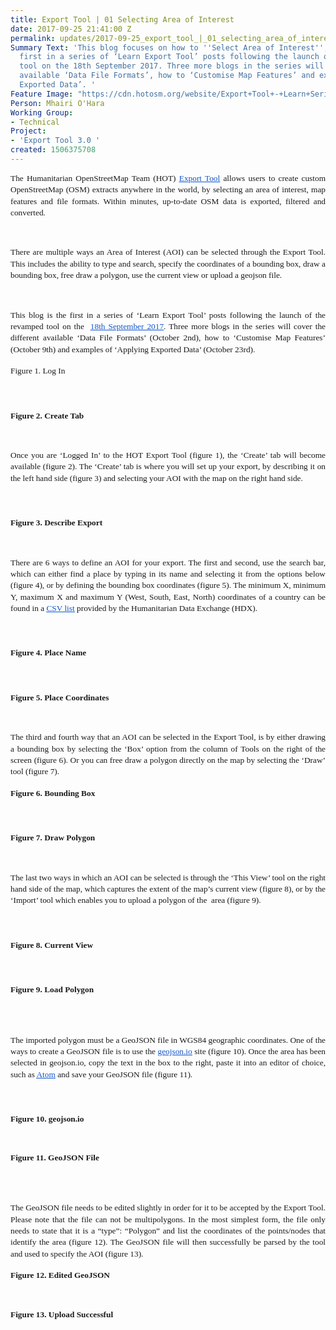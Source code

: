 ```yaml
---
title: Export Tool | 01 Selecting Area of Interest
date: 2017-09-25 21:41:00 Z
permalink: updates/2017-09-25_export_tool_|_01_selecting_area_of_interest
Summary Text: 'This blog focuses on how to ''Select Area of Interest'', and is the
  first in a series of ‘Learn Export Tool’ posts following the launch of the revamped
  tool on the 18th September 2017. Three more blogs in the series will cover the different
  available ‘Data File Formats’, how to ‘Customise Map Features’ and examples of ‘Applying
  Exported Data’. '
Feature Image: "https://cdn.hotosm.org/website/Export+Tool+-+Learn+Series.png"
Person: Mhairi O'Hara
Working Group:
- Technical
Project:
- 'Export Tool 3.0 '
created: 1506375708
---
```


<p style="line-height: 1.38; margin-top: 0pt; margin-bottom: 6pt; text-align: justify;" dir="ltr"><span style="font-size: 10pt; font-family: Calibri; background-color: transparent; font-weight: 400; font-style: normal; font-variant-ligatures: normal; font-variant-caps: normal; white-space: pre-wrap;">The Humanitarian OpenStreetMap Team (HOT) </span><a href="https://export.hotosm.org"><span style="font-size: 10pt; font-family: Calibri; color: #1155cc; background-color: transparent; font-weight: 400; font-style: normal; font-variant-ligatures: normal; font-variant-caps: normal; text-decoration-line: underline; white-space: pre-wrap;">Export Tool</span></a><span style="font-size: 10pt; font-family: Calibri; background-color: transparent; font-weight: 400; font-style: normal; font-variant-ligatures: normal; font-variant-caps: normal; white-space: pre-wrap;"> allows users to create custom OpenStreetMap (OSM) extracts anywhere in the world, by selecting an area of interest, map features and file formats. Within minutes, up-to-date OSM data is exported, filtered and converted. </span></p><p><span style="font-weight: normal;">&nbsp;</span></p><p style="line-height: 1.38; margin-top: 0pt; margin-bottom: 6pt; text-align: justify;" dir="ltr"><span style="font-size: 10pt; font-family: Calibri; background-color: transparent; font-weight: 400; font-style: normal; font-variant-ligatures: normal; font-variant-caps: normal; white-space: pre-wrap;">There are multiple ways an Area of Interest (AOI) can be selected through the Export Tool. This includes the ability to type and search, specify the coordinates of a bounding box, draw a bounding box, free draw a polygon, use the current view or upload a geojson file.</span></p><p><span style="font-weight: normal;">&nbsp;</span></p><p style="line-height: 1.38; margin-top: 0pt; margin-bottom: 6pt; text-align: justify;" dir="ltr"><span style="font-size: 10pt; font-family: Calibri; background-color: transparent; font-weight: 400; font-style: normal; font-variant-ligatures: normal; font-variant-caps: normal; white-space: pre-wrap;">This blog is the first in a series of ‘Learn Export Tool’ posts following the launch of the revamped tool on the &nbsp;</span><a href="https://www.hotosm.org/updates/2017-09-19_export_tool_30_launched"><span style="font-size: 10pt; font-family: Calibri; color: #1155cc; background-color: transparent; font-weight: 400; font-style: normal; font-variant-ligatures: normal; font-variant-caps: normal; text-decoration-line: underline; white-space: pre-wrap;">18th September 2017</span></a><span style="font-size: 10pt; font-family: Calibri; background-color: transparent; font-weight: 400; font-style: normal; font-variant-ligatures: normal; font-variant-caps: normal; white-space: pre-wrap;">. Three more blogs in the series will cover the different available ‘Data File Formats’ (October 2nd), how to ‘Customise Map Features’ (October 9th) and examples of ‘Applying Exported Data’ (October 23rd). </span></p><p style="line-height: 1.38; margin-top: 0pt; margin-bottom: 6pt; text-align: justify;" dir="ltr"><span style="font-size: 10pt; font-family: Calibri; background-color: transparent; font-weight: 400; font-style: normal; font-variant-ligatures: normal; font-variant-caps: normal; white-space: pre-wrap;"><img style="border-width: initial; border-style: none; transform: rotate(0rad);" src="https://lh6.googleusercontent.com/jpnmDzJvF7OgMxrEoHkMKar3W3ZZIRZC3gXukpebFMlDyj7QeOYnmfwgRxt0aN7pR5l_ZP3vyrb1imcgRIw9Z0mXho04SX2-BcOCrtPxYefZib0z61qq7IfzywiT4hiwmMlyjAhJ" alt="" style="width:624px;height:375px"></span></p><p style="line-height: 1.38; margin-top: 0pt; margin-bottom: 6pt;" dir="ltr"><span style="font-size: 10pt; font-family: Calibri; background-color: transparent; font-style: normal; font-variant-ligatures: normal; font-variant-caps: normal; white-space: pre-wrap;">Figure 1. Log In</span></p><p><span style="font-weight: normal;">&nbsp;</span></p><p style="line-height: 1.38; margin-top: 0pt; margin-bottom: 6pt;" dir="ltr"><span style="font-size: 10pt; font-family: Calibri; background-color: transparent; font-weight: 400; font-style: normal; font-variant-ligatures: normal; font-variant-caps: normal; white-space: pre-wrap;"><img style="border-width: initial; border-style: none; transform: rotate(0rad);" src="https://lh3.googleusercontent.com/egQwOptFcvMwNdwqlR-OqS0EoZgco42dtFRLH9mb4012YBYGEz54ybSjsZMVKzfXlhKLif6dPw1c18txjZDSnVT_P0U9gHclha_KdkdNPf7vQw2uxtXbPuEmsrwHv7NIxSbleOag" alt="" style="width:624px;height:375px"></span></p><p style="line-height: 1.38; margin-top: 0pt; margin-bottom: 6pt;" dir="ltr"><span style="font-size: 10pt; font-family: Calibri; background-color: transparent; font-weight: bold; font-style: normal; font-variant-ligatures: normal; font-variant-caps: normal; white-space: pre-wrap;">Figure 2. Create Tab</span></p><p><span style="font-weight: normal;">&nbsp;</span></p><p style="line-height: 1.38; margin-top: 0pt; margin-bottom: 6pt; text-align: justify;" dir="ltr"><span style="font-size: 10pt; font-family: Calibri; background-color: transparent; font-weight: 400; font-style: normal; font-variant-ligatures: normal; font-variant-caps: normal; white-space: pre-wrap;">Once you are ‘Logged In’ to the HOT Export Tool (figure 1), the ‘Create’ tab will become available (figure 2). The ‘Create’ tab is where you will set up your export, by describing it on the left hand side (figure 3) and selecting your AOI with the map on the right hand side. </span></p><p><span style="font-weight: normal;">&nbsp;</span></p><p style="line-height: 1.38; margin-top: 0pt; margin-bottom: 6pt; text-align: justify;" dir="ltr"><span style="font-size: 10pt; font-family: Calibri; background-color: transparent; font-weight: 400; font-style: normal; font-variant-ligatures: normal; font-variant-caps: normal; white-space: pre-wrap;"><img style="border-width: initial; border-style: none; transform: rotate(0rad);" src="https://lh5.googleusercontent.com/dolIwLBdQZowMMnYpnE4YvwS35ieRXFulWKQhulYS7iXcX3AUCkl9A4bMk49-rNiBw9HQj25S__i9sSrWZ34U497QmaTQ1fhNT-Ll9Ct5Q79NhKzO02KOIWt3grjUAGq3FGqdto_" alt="" style="width:624px;height:375px"></span></p><p style="line-height: 1.38; margin-top: 0pt; margin-bottom: 6pt;" dir="ltr"><span style="font-size: 10pt; font-family: Calibri; background-color: transparent; font-weight: bold; font-style: normal; font-variant-ligatures: normal; font-variant-caps: normal; white-space: pre-wrap;">Figure 3. Describe Export</span></p><p><span style="font-weight: normal;">&nbsp;</span></p><p style="line-height: 1.38; margin-top: 0pt; margin-bottom: 6pt; text-align: justify;" dir="ltr"><span style="font-size: 10pt; font-family: Calibri; background-color: transparent; font-weight: 400; font-style: normal; font-variant-ligatures: normal; font-variant-caps: normal; white-space: pre-wrap;">There are 6 ways to define an AOI for your export. The first and second, use the search bar, which can either find a place by typing in its name and selecting it from the options below (figure 4), or by defining the bounding box coordinates (figure 5). The minimum X, minimum Y, maximum X and maximum Y (West, South, East, North) coordinates of a country can be found in a </span><a href="https://data.humdata.org/dataset/bounding-boxes-for-countries"><span style="font-size: 10pt; font-family: Calibri; color: #1155cc; background-color: transparent; font-weight: 400; font-style: normal; font-variant-ligatures: normal; font-variant-caps: normal; text-decoration-line: underline; white-space: pre-wrap;">CSV list</span></a><span style="font-size: 10pt; font-family: Calibri; background-color: transparent; font-weight: 400; font-style: normal; font-variant-ligatures: normal; font-variant-caps: normal; white-space: pre-wrap;"> provided by the Humanitarian Data Exchange (HDX).</span></p><p><span style="font-weight: normal;">&nbsp;</span></p><p style="line-height: 1.38; margin-top: 0pt; margin-bottom: 6pt;" dir="ltr"><span style="font-size: 10pt; font-family: Calibri; background-color: transparent; font-weight: 400; font-style: normal; font-variant-ligatures: normal; font-variant-caps: normal; white-space: pre-wrap;"><img style="border-width: initial; border-style: none; transform: rotate(0rad);" src="https://lh4.googleusercontent.com/VDpUR6BrnCI-D4Yj-MEcouWQvx_t2JPAsEv4DYnX0f5h0aHWejegQQcqBaFMS4FR3IZlE7qs7IqCoBj-o3rYldT1qX1X00F3koPLu-sX8IszsUaaByVo6_ZooI-GpYmEtw7hwuBr" alt="" style="width:624px;height:375px"></span></p><p style="line-height: 1.38; margin-top: 0pt; margin-bottom: 6pt;" dir="ltr"><span style="font-size: 10pt; font-family: Calibri; background-color: transparent; font-weight: bold; font-style: normal; font-variant-ligatures: normal; font-variant-caps: normal; white-space: pre-wrap;">Figure 4. Place Name</span></p><p><span style="font-weight: normal;">&nbsp;</span></p><p style="line-height: 1.38; margin-top: 0pt; margin-bottom: 6pt;" dir="ltr"><span style="font-size: 10pt; font-family: Calibri; background-color: transparent; font-weight: 400; font-style: normal; font-variant-ligatures: normal; font-variant-caps: normal; white-space: pre-wrap;"><img style="border-width: initial; border-style: none; transform: rotate(0rad);" src="https://lh6.googleusercontent.com/vq79NharU-gDXbEcUXgaSiol6lgkLhoHiMV-nz_Ph6df4FTZbBufC8JK7iOcVp2a3bXwueNN18pUL0SiM0s94EJWUEXGKK8h3LgEq8NbjQfDaorno4vLzLbgqkmqksLFEN6of4qz" alt="" style="width:624px;height:375px"></span></p><p style="line-height: 1.38; margin-top: 0pt; margin-bottom: 6pt;" dir="ltr"><span style="font-size: 10pt; font-family: Calibri; background-color: transparent; font-weight: bold; font-style: normal; font-variant-ligatures: normal; font-variant-caps: normal; white-space: pre-wrap;">Figure 5. Place Coordinates</span></p><p><span style="font-weight: normal;">&nbsp;</span></p><p style="line-height: 1.38; margin-top: 0pt; margin-bottom: 6pt; text-align: justify;" dir="ltr"><span style="font-size: 10pt; font-family: Calibri; background-color: transparent; font-weight: 400; font-style: normal; font-variant-ligatures: normal; font-variant-caps: normal; white-space: pre-wrap;">The third and fourth way that an AOI can be selected in the Export Tool, is by either drawing a bounding box by selecting the ‘Box’ option from the column of Tools on the right of the screen (figure 6). Or you can free draw a polygon directly on the map by selecting the ‘Draw’ tool (figure 7).</span></p><p style="line-height: 1.38; margin-top: 0pt; margin-bottom: 6pt; text-align: justify;" dir="ltr"><span style="font-size: 10pt; font-family: Calibri; background-color: transparent; font-weight: 400; font-style: normal; font-variant-ligatures: normal; font-variant-caps: normal; white-space: pre-wrap;"><img style="border-width: initial; border-style: none; transform: rotate(0rad);" src="https://lh6.googleusercontent.com/YlLeXRX9H9uPiLt979E-VWNL_IIKj2z0RUKN36oDfTyt1lPsZNkKnqwUrWl1VtYybauVs124_723671Wm8ntVT313735k_KeOsYsaoJaCfxgrN5kVT3ASdxihr3qttQtKQ-HcFDo" alt="" style="width:624px;height:375px"></span></p><p style="line-height: 1.38; margin-top: 0pt; margin-bottom: 6pt;" dir="ltr"><span style="font-size: 10pt; font-family: Calibri; background-color: transparent; font-weight: bold; font-style: normal; font-variant-ligatures: normal; font-variant-caps: normal; white-space: pre-wrap;">Figure 6. Bounding Box</span></p><p><span style="font-weight: normal;">&nbsp;</span></p><p style="line-height: 1.38; margin-top: 0pt; margin-bottom: 6pt;" dir="ltr"><span style="font-size: 10pt; font-family: Calibri; background-color: transparent; font-weight: 400; font-style: normal; font-variant-ligatures: normal; font-variant-caps: normal; white-space: pre-wrap;"><img style="border-width: initial; border-style: none; transform: rotate(0rad);" src="https://lh5.googleusercontent.com/yBy7IL0mZhJuklPx5xjbTtMFD5yrejsPyzq3kGjOFlik_b5uA-x2ve0tFQ5NZ5kbeMGgnRY7EJUdJCfKSSNboovAd7GeL45nrsOdZ7afCz9DHlvtt4xBuUJo2ZBUHowyUOPgfrLP" alt="" style="width:624px;height:375px"></span></p><p style="line-height: 1.38; margin-top: 0pt; margin-bottom: 6pt;" dir="ltr"><span style="font-size: 10pt; font-family: Calibri; background-color: transparent; font-weight: bold; font-style: normal; font-variant-ligatures: normal; font-variant-caps: normal; white-space: pre-wrap;">Figure 7. Draw Polygon</span></p><p><span style="font-weight: normal;">&nbsp;</span></p><p style="line-height: 1.38; margin-top: 0pt; margin-bottom: 6pt; text-align: justify;" dir="ltr"><span style="font-size: 10pt; font-family: Calibri; background-color: transparent; font-weight: 400; font-style: normal; font-variant-ligatures: normal; font-variant-caps: normal; white-space: pre-wrap;">The last two ways in which an AOI can be selected is through the ‘This View’ tool on the right hand side of the map, which captures the extent of the map’s current view (figure 8), or by the ‘Import’ tool which enables you to upload a polygon of the &nbsp;area (figure 9). &nbsp;</span></p><p><span style="font-weight: normal;">&nbsp;</span></p><p style="line-height: 1.38; margin-top: 0pt; margin-bottom: 6pt;" dir="ltr"><span style="font-size: 10pt; font-family: Calibri; background-color: transparent; font-weight: 400; font-style: normal; font-variant-ligatures: normal; font-variant-caps: normal; white-space: pre-wrap;"><img style="border-width: initial; border-style: none; transform: rotate(0rad);" src="https://lh5.googleusercontent.com/rpgQjlEmRwQmh6WC3w4KJy9HdIN9Pmfsvd1tmUB9Ql6cUC-AgncGmD9aVCPtjkdfaMlGbTy_Jwbo71oMYxRHRSWMdyq-b4hAZGGdy9TnPJBXtsWXogY3BWYnOSpkc1KUadBuqhhX" alt="" style="width:624px;height:375px"></span></p><p style="line-height: 1.38; margin-top: 0pt; margin-bottom: 6pt;" dir="ltr"><span style="font-size: 10pt; font-family: Calibri; background-color: transparent; font-weight: bold; font-style: normal; font-variant-ligatures: normal; font-variant-caps: normal; white-space: pre-wrap;">Figure 8. Current View</span></p><p><span style="font-weight: normal;">&nbsp;</span></p><p style="line-height: 1.38; margin-top: 0pt; margin-bottom: 6pt; text-align: justify;" dir="ltr"><span style="font-size: 10pt; font-family: Calibri; background-color: transparent; font-weight: 400; font-style: normal; font-variant-ligatures: normal; font-variant-caps: normal; white-space: pre-wrap;"><img style="border-width: initial; border-style: none; transform: rotate(0rad);" src="https://lh5.googleusercontent.com/zhpRvThTaOcc1JOvobNA2IUg1DwgzvcDsYj21cMsorJ71NT_PeDOmBd3vD-Z4H9QdL19JYArGMYZucFJjth50vpsRSygHZU0q9MSrKnIzsb7oYoCWgMNRtODp8f5oocnBTse46Ht" alt="" style="width:624px;height:375px"></span></p><p style="line-height: 1.38; margin-top: 0pt; margin-bottom: 6pt;" dir="ltr"><span style="font-size: 10pt; font-family: Calibri; background-color: transparent; font-weight: bold; font-style: normal; font-variant-ligatures: normal; font-variant-caps: normal; white-space: pre-wrap;">Figure 9. Load Polygon</span></p><p><span style="font-weight: normal;"><br><br></span></p><p style="line-height: 1.38; margin-top: 0pt; margin-bottom: 6pt; text-align: justify;" dir="ltr"><span style="font-size: 10pt; font-family: Calibri; background-color: transparent; font-weight: 400; font-style: normal; font-variant-ligatures: normal; font-variant-caps: normal; white-space: pre-wrap;">The imported polygon must be a GeoJSON file in WGS84 geographic coordinates. One of the ways to create a GeoJSON file is to use the </span><a href="http://geojson.io/"><span style="font-size: 10pt; font-family: Calibri; color: #1155cc; background-color: transparent; font-weight: 400; font-style: normal; font-variant-ligatures: normal; font-variant-caps: normal; text-decoration-line: underline; white-space: pre-wrap;">geojson.io</span></a><span style="font-size: 10pt; font-family: Calibri; background-color: transparent; font-weight: 400; font-style: normal; font-variant-ligatures: normal; font-variant-caps: normal; white-space: pre-wrap;"> site (figure 10). Once the area has been selected in geojson.io, copy the text in the box to the right, paste it into an editor of choice, such as </span><a href="https://atom.io/"><span style="font-size: 10pt; font-family: Calibri; color: #1155cc; background-color: transparent; font-weight: 400; font-style: normal; font-variant-ligatures: normal; font-variant-caps: normal; text-decoration-line: underline; white-space: pre-wrap;">Atom</span></a><span style="font-size: 10pt; font-family: Calibri; background-color: transparent; font-weight: 400; font-style: normal; font-variant-ligatures: normal; font-variant-caps: normal; white-space: pre-wrap;"> and save your GeoJSON file (figure 11).</span></p><p><span style="font-weight: normal;">&nbsp;</span></p><p style="line-height: 1.38; margin-top: 0pt; margin-bottom: 6pt; text-align: justify;" dir="ltr"><span style="font-size: 10pt; font-family: Calibri; background-color: transparent; font-weight: 400; font-style: normal; font-variant-ligatures: normal; font-variant-caps: normal; white-space: pre-wrap;"><img style="border-width: initial; border-style: none; transform: rotate(0rad);" src="https://lh3.googleusercontent.com/7HosVwNowFleTJiu1OvdvdfwJODeAP2JU56Vxc8XodtEmDw3QbR6wXNky0GrRqg12ZFxlM9ZtlnwFww2KXGfvNhvada0cBABXhKjgfyn2-uCThvEww2WebHLA-x7B-s4BY4RhwfN" alt="" style="width:624px;height:375px"></span></p><p style="line-height: 1.38; margin-top: 0pt; margin-bottom: 6pt;" dir="ltr"><span style="font-size: 10pt; font-family: Calibri; background-color: transparent; font-weight: bold; font-style: normal; font-variant-ligatures: normal; font-variant-caps: normal; white-space: pre-wrap;">Figure 10. geojson.io</span></p><p style="line-height: 1.38; margin-top: 0pt; margin-bottom: 6pt;" dir="ltr">&nbsp;</p><p style="line-height: 1.38; margin-top: 0pt; margin-bottom: 6pt;" dir="ltr"><span style="font-size: 10pt; font-family: Calibri; background-color: transparent; font-weight: 400; font-style: normal; font-variant-ligatures: normal; font-variant-caps: normal; white-space: pre-wrap;"><img style="border-width: initial; border-style: none; transform: rotate(0rad);" src="https://lh6.googleusercontent.com/AGaQpR67IJvqz8Dt3oZSriVK2QuXa2uUwymX6Wvr2ls1wgxjXSpTZ_jm8vo73_k2_GagnD0M41nhal1jSYRyATOxosImr8RrkM76mAnsR8ka6EcHJhqfeuMq6mmA8HfhON3nx1C4" alt="" style="width:624px;height:375px"></span></p><p style="line-height: 1.38; margin-top: 0pt; margin-bottom: 6pt;" dir="ltr"><span style="font-size: 10pt; font-family: Calibri; background-color: transparent; font-weight: bold; font-style: normal; font-variant-ligatures: normal; font-variant-caps: normal; white-space: pre-wrap;">Figure 11. GeoJSON File</span></p><p><span style="font-weight: normal;"><br><br></span></p><p style="line-height: 1.38; margin-top: 0pt; margin-bottom: 6pt; text-align: justify;" dir="ltr"><span style="font-size: 10pt; font-family: Calibri; background-color: transparent; font-weight: 400; font-style: normal; font-variant-ligatures: normal; font-variant-caps: normal; white-space: pre-wrap;">The GeoJSON file needs to be edited slightly in order for it to be accepted by the Export Tool. Please note that the file can not be multipolygons. In the most simplest form, the file only needs to state that it is a “type”: “Polygon” and list the coordinates of the points/nodes that identify the area (figure 12). The GeoJSON file will then successfully be parsed by the tool and used to specify the AOI (figure 13).</span></p><p style="line-height: 1.38; margin-top: 0pt; margin-bottom: 6pt;" dir="ltr"><span style="font-size: 10pt; font-family: Calibri; background-color: transparent; font-weight: 400; font-style: normal; font-variant-ligatures: normal; font-variant-caps: normal; white-space: pre-wrap;"><img style="border-width: initial; border-style: none; transform: rotate(0rad);" src="https://lh4.googleusercontent.com/hZ6zcWJrGj4xVr5Tn-9rQgEESjW9LYA64D99ezp_i5tjg1xWHO9VjnpEAM1zzvZ3K3XjLLZ6hID4hBaCAVQyWQdrkyWx0L3JNDEMO8ogNO1SLVY9bbBJDTsthyHFTzmm2RXQ46Ev" alt="" style="width:624px;height:375px"></span></p><p style="line-height: 1.38; margin-top: 0pt; margin-bottom: 6pt;" dir="ltr"><span style="font-size: 10pt; font-family: Calibri; background-color: transparent; font-weight: bold; font-style: normal; font-variant-ligatures: normal; font-variant-caps: normal; white-space: pre-wrap;">Figure 12. Edited GeoJSON</span></p><p><span id="docs-internal-guid-81444126-bafa-0614-c131-0b321d5791e4" style="font-weight: normal;"><br><span style="font-size: 10pt; font-family: Calibri; background-color: transparent; font-weight: 400; font-style: normal; font-variant-ligatures: normal; font-variant-caps: normal; white-space: pre-wrap;"><img style="border-width: initial; border-style: none; transform: rotate(0rad);" src="https://lh5.googleusercontent.com/1Cx6swK-PuFemcSAg8s2dtpity-LDCDYV9ffDrwt2kyVQ9ON72VlAjUnJd7AjAxdbT9Bvo_o27lVVY4xfQZrLbqVmBfUkRn6GWuky8copuBZGhTQ1_TaqzYkysoVw4NL8HFeBj3d" alt="" style="width:624px;height:375px"></span></span></p><p><span id="docs-internal-guid-81444126-bafa-0614-c131-0b321d5791e4" style="font-weight: normal;"><span style="font-size: 10pt; font-family: Calibri; background-color: transparent; font-weight: bold; font-style: normal; font-variant-ligatures: normal; font-variant-caps: normal; white-space: pre-wrap;">Figure 13. Upload Successful</span></span></p>

